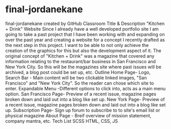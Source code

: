 # final-jordanekane
final-jordanekane created by GitHub Classroom
Title & Description
"Kitchen + Drink" Website
Since I already have a well developed portfolio site I am going to take a past project that I have been working with and expanding on over the past year and creating a website for a concept I recently drafted as the next step in this project. I want to be able to not only achieve the creation of the graphics for this but also the development aspect of it. The original concept of "Kitchen + Drink" was a magazine that covered any information relating to the restaurant/bar business in San Francisco and New York City. So this will be the magazines site where past issues will be archived, a blog post could be set up, etc.
Outline
Home Page- Logo, Search Bar - Main content will be two clickable linked images, "San Francisco" and "New York City". So the reader can chose which site to enter. 
Expandable Menu -Different options to click into, acts as a main menu option.
San Francisco Page- Preview of a recent issue, magazine pages broken down and laid out into a blog like set up.
New York Page- Preview of a recent issue, magazine pages broken down and laid out into a blog like set up.
Subscription Page- Sign up forum to subscribe to to site's email list or physical magazine
About Page - Breif overview of mission statement, company mantra, etc. 
Tech List
SCSS
HTML, CSS, JS

